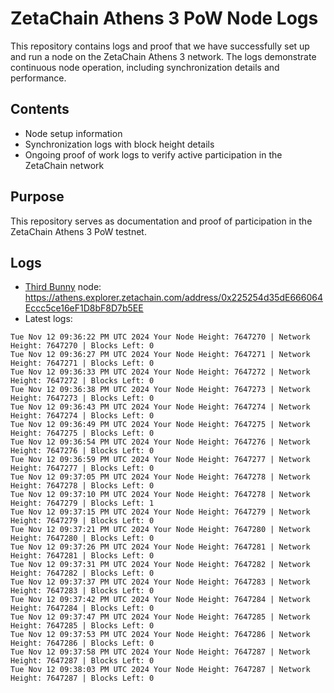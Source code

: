 # ZetaChain Athens 3 PoW Node Logs
This repository contains logs and proof that we have successfully set up and run a node on the ZetaChain Athens 3 network. The logs demonstrate continuous node operation, including synchronization details and performance.

## Contents
- Node setup information
- Synchronization logs with block height details
- Ongoing proof of work logs to verify active participation in the ZetaChain network

## Purpose
This repository serves as documentation and proof of participation in the ZetaChain Athens 3 PoW testnet.

## Logs

- [Third Bunny](https://thirdbunny.xyz/) node: https://athens.explorer.zetachain.com/address/0x225254d35dE666064Eccc5ce16eF1D8bF8D7b5EE
- Latest logs:
```
Tue Nov 12 09:36:22 PM UTC 2024 Your Node Height: 7647270 | Network Height: 7647270 | Blocks Left: 0
Tue Nov 12 09:36:27 PM UTC 2024 Your Node Height: 7647271 | Network Height: 7647271 | Blocks Left: 0
Tue Nov 12 09:36:33 PM UTC 2024 Your Node Height: 7647272 | Network Height: 7647272 | Blocks Left: 0
Tue Nov 12 09:36:38 PM UTC 2024 Your Node Height: 7647273 | Network Height: 7647273 | Blocks Left: 0
Tue Nov 12 09:36:43 PM UTC 2024 Your Node Height: 7647274 | Network Height: 7647274 | Blocks Left: 0
Tue Nov 12 09:36:49 PM UTC 2024 Your Node Height: 7647275 | Network Height: 7647275 | Blocks Left: 0
Tue Nov 12 09:36:54 PM UTC 2024 Your Node Height: 7647276 | Network Height: 7647276 | Blocks Left: 0
Tue Nov 12 09:36:59 PM UTC 2024 Your Node Height: 7647277 | Network Height: 7647277 | Blocks Left: 0
Tue Nov 12 09:37:05 PM UTC 2024 Your Node Height: 7647278 | Network Height: 7647278 | Blocks Left: 0
Tue Nov 12 09:37:10 PM UTC 2024 Your Node Height: 7647278 | Network Height: 7647279 | Blocks Left: 1
Tue Nov 12 09:37:15 PM UTC 2024 Your Node Height: 7647279 | Network Height: 7647279 | Blocks Left: 0
Tue Nov 12 09:37:21 PM UTC 2024 Your Node Height: 7647280 | Network Height: 7647280 | Blocks Left: 0
Tue Nov 12 09:37:26 PM UTC 2024 Your Node Height: 7647281 | Network Height: 7647281 | Blocks Left: 0
Tue Nov 12 09:37:31 PM UTC 2024 Your Node Height: 7647282 | Network Height: 7647282 | Blocks Left: 0
Tue Nov 12 09:37:37 PM UTC 2024 Your Node Height: 7647283 | Network Height: 7647283 | Blocks Left: 0
Tue Nov 12 09:37:42 PM UTC 2024 Your Node Height: 7647284 | Network Height: 7647284 | Blocks Left: 0
Tue Nov 12 09:37:47 PM UTC 2024 Your Node Height: 7647285 | Network Height: 7647285 | Blocks Left: 0
Tue Nov 12 09:37:53 PM UTC 2024 Your Node Height: 7647286 | Network Height: 7647286 | Blocks Left: 0
Tue Nov 12 09:37:58 PM UTC 2024 Your Node Height: 7647287 | Network Height: 7647287 | Blocks Left: 0
Tue Nov 12 09:38:03 PM UTC 2024 Your Node Height: 7647287 | Network Height: 7647287 | Blocks Left: 0
```
